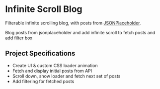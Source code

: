 # Infinite Scroll Blog

Filterable infinite scrolling blog, with posts from [JSONPlaceholder](https://jsonplaceholder.typicode.com/).

Blog posts from jsonplaceholder and add infinite scroll to fetch posts and add filter box

## Project Specifications

- Create UI & custom CSS loader animation
- Fetch and display initial posts from API
- Scroll down, show loader and fetch next set of posts
- Add filtering for fetched posts

